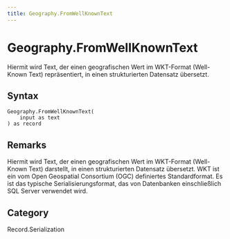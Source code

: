 ```yaml
---
title: Geography.FromWellKnownText
---
```


# Geography.FromWellKnownText


Hiermit wird Text, der einen geografischen Wert im WKT-Format (Well-Known Text) repräsentiert, in einen strukturierten Datensatz übersetzt.


## Syntax

```powerquery
Geography.FromWellKnownText(
    input as text
) as record
```


## Remarks

Hiermit wird Text, der einen geografischen Wert im WKT-Format (Well-Known Text) darstellt, in einen strukturierten Datensatz übersetzt. WKT ist ein vom Open Geospatial Consortium (OGC) definiertes Standardformat. Es ist das typische Serialisierungsformat, das von Datenbanken einschließlich SQL Server verwendet wird.



## Category
Record.Serialization
